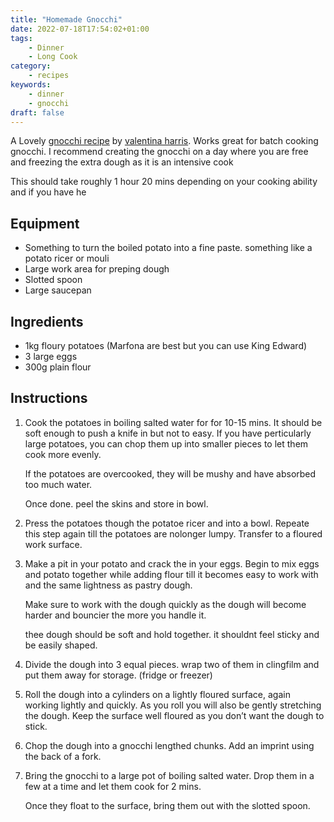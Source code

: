 ```yaml
---
title: "Homemade Gnocchi"
date: 2022-07-18T17:54:02+01:00
tags:
    - Dinner
    - Long Cook
category:
    - recipes
keywords:
    - dinner
    - gnocchi
draft: false
---
```


A Lovely [gnocchi recipe](https://www.bbcgoodfood.com/recipes/villa-valentinas-potato-gnocchi) by [valentina harris](https://www.bbcgoodfood.com/author/valentinaharris).
Works great for batch cooking gnocchi. I recommend creating the gnocchi on a day where you are free and freezing the extra dough as it is an intensive cook

This should take roughly 1 hour 20 mins depending on your cooking ability and if you have he

## Equipment

- Something to turn the boiled potato into a fine paste. something like a potato ricer or mouli
- Large work area for preping dough
- Slotted spoon
- Large saucepan

## Ingredients

- 1kg floury potatoes (Marfona are best but you can use King Edward)
- 3 large eggs
- 300g plain flour

## Instructions

1.
    Cook the potatoes in boiling salted water for for 10-15 mins.
    It should be soft enough to push a knife in but not to easy.
    If you have perticularly large potatoes, you can chop them up into smaller pieces to let them cook more evenly.

    If the potatoes are overcooked, they will be mushy and have absorbed too much water.

    Once done. peel the skins and store in bowl.

2.
    Press the potatoes though the potatoe ricer and into a bowl.
    Repeate this step again till the potatoes are nolonger lumpy.
    Transfer to a floured work surface.

3.
    Make a pit in your potato and crack the in your eggs.
    Begin to mix eggs and potato together while adding flour till it becomes easy to work with and the same lightness as pastry dough.

    Make sure to work with the dough quickly as the dough will become harder and bouncier the more you handle it.

    thee dough should be soft and hold together. it shouldnt feel sticky and be easily shaped.

4.
    Divide the dough into 3 equal pieces. wrap two of them in clingfilm and put them away for storage. (fridge or freezer)

5.
    Roll the dough into a cylinders on a lightly floured surface, again working lightly and quickly.
    As you roll you will also be gently stretching the dough. Keep the surface well floured as you don’t want the dough to stick.

6.
    Chop the dough into a gnocchi lengthed chunks.
    Add an imprint using the back of a fork.

7.
    Bring the gnocchi to a large pot of boiling salted water.
    Drop them in a few at a time and let them cook for 2 mins.

    Once they float to the surface, bring them out with the slotted spoon.

